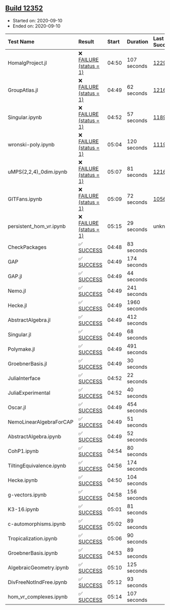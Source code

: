 ## [Build 12352](https://oscarci.mathematik.uni-kl.de/job/oscar/12352/)

* Started on: 2020-09-10
* Ended on: 2020-09-10

| Test Name    | Result | Start | Duration | Last Success | First Failure |
|:-------------|:-------|:------|:---------|:-------------|:--------------|
| HomalgProject.jl | ❌ [FAILURE (status = 1)](https://oscarci.mathematik.uni-kl.de/job/oscar/12352/artifact/logs/build-12352/HomalgProject.jl.log) | 04:50 | 107 seconds | [12292](https://oscarci.mathematik.uni-kl.de/job/oscar/12292/) | [12293](https://oscarci.mathematik.uni-kl.de/job/oscar/12293/) |
| GroupAtlas.jl | ❌ [FAILURE (status = 1)](https://oscarci.mathematik.uni-kl.de/job/oscar/12352/artifact/logs/build-12352/GroupAtlas.jl.log) | 04:49 | 62 seconds | [12167](https://oscarci.mathematik.uni-kl.de/job/oscar/12167/) | [12168](https://oscarci.mathematik.uni-kl.de/job/oscar/12168/) |
| Singular.ipynb | ❌ [FAILURE (status = 1)](https://oscarci.mathematik.uni-kl.de/job/oscar/12352/artifact/logs/build-12352/Singular.ipynb.log) | 04:52 | 57 seconds | [11893](https://oscarci.mathematik.uni-kl.de/job/oscar/11893/) | [11894](https://oscarci.mathematik.uni-kl.de/job/oscar/11894/) |
| wronski-poly.ipynb | ❌ [FAILURE (status = 1)](https://oscarci.mathematik.uni-kl.de/job/oscar/12352/artifact/logs/build-12352/wronski-poly.ipynb.log) | 05:04 | 120 seconds | [11192](https://oscarci.mathematik.uni-kl.de/job/oscar/11192/) | [11193](https://oscarci.mathematik.uni-kl.de/job/oscar/11193/) |
| uMPS(2,2,4)_0dim.ipynb | ❌ [FAILURE (status = 1)](https://oscarci.mathematik.uni-kl.de/job/oscar/12352/artifact/logs/build-12352/uMPS-2-2-4-_0dim.ipynb.log) | 05:07 | 81 seconds | [12167](https://oscarci.mathematik.uni-kl.de/job/oscar/12167/) | [12168](https://oscarci.mathematik.uni-kl.de/job/oscar/12168/) |
| GITFans.ipynb | ❌ [FAILURE (status = 1)](https://oscarci.mathematik.uni-kl.de/job/oscar/12352/artifact/logs/build-12352/GITFans.ipynb.log) | 05:09 | 72 seconds | [10566](https://oscarci.mathematik.uni-kl.de/job/oscar/10566/) | [10567](https://oscarci.mathematik.uni-kl.de/job/oscar/10567/) |
| persistent_hom_vr.ipynb | ❌ [FAILURE (status = 1)](https://oscarci.mathematik.uni-kl.de/job/oscar/12352/artifact/logs/build-12352/persistent_hom_vr.ipynb.log) | 05:15 | 29 seconds | unknown | unknown |
| CheckPackages | ✅ [SUCCESS](https://oscarci.mathematik.uni-kl.de/job/oscar/12352/artifact/logs/build-12352/CheckPackages.log) | 04:48 | 83 seconds |  |  |
| GAP | ✅ [SUCCESS](https://oscarci.mathematik.uni-kl.de/job/oscar/12352/artifact/logs/build-12352/GAP.log) | 04:49 | 174 seconds |  |  |
| GAP.jl | ✅ [SUCCESS](https://oscarci.mathematik.uni-kl.de/job/oscar/12352/artifact/logs/build-12352/GAP.jl.log) | 04:49 | 44 seconds |  |  |
| Nemo.jl | ✅ [SUCCESS](https://oscarci.mathematik.uni-kl.de/job/oscar/12352/artifact/logs/build-12352/Nemo.jl.log) | 04:49 | 241 seconds |  |  |
| Hecke.jl | ✅ [SUCCESS](https://oscarci.mathematik.uni-kl.de/job/oscar/12352/artifact/logs/build-12352/Hecke.jl.log) | 04:49 | 1960 seconds |  |  |
| AbstractAlgebra.jl | ✅ [SUCCESS](https://oscarci.mathematik.uni-kl.de/job/oscar/12352/artifact/logs/build-12352/AbstractAlgebra.jl.log) | 04:49 | 412 seconds |  |  |
| Singular.jl | ✅ [SUCCESS](https://oscarci.mathematik.uni-kl.de/job/oscar/12352/artifact/logs/build-12352/Singular.jl.log) | 04:49 | 68 seconds |  |  |
| Polymake.jl | ✅ [SUCCESS](https://oscarci.mathematik.uni-kl.de/job/oscar/12352/artifact/logs/build-12352/Polymake.jl.log) | 04:49 | 491 seconds |  |  |
| GroebnerBasis.jl | ✅ [SUCCESS](https://oscarci.mathematik.uni-kl.de/job/oscar/12352/artifact/logs/build-12352/GroebnerBasis.jl.log) | 04:49 | 30 seconds |  |  |
| JuliaInterface | ✅ [SUCCESS](https://oscarci.mathematik.uni-kl.de/job/oscar/12352/artifact/logs/build-12352/JuliaInterface.log) | 04:52 | 22 seconds |  |  |
| JuliaExperimental | ✅ [SUCCESS](https://oscarci.mathematik.uni-kl.de/job/oscar/12352/artifact/logs/build-12352/JuliaExperimental.log) | 04:52 | 40 seconds |  |  |
| Oscar.jl | ✅ [SUCCESS](https://oscarci.mathematik.uni-kl.de/job/oscar/12352/artifact/logs/build-12352/Oscar.jl.log) | 04:49 | 454 seconds |  |  |
| NemoLinearAlgebraForCAP | ✅ [SUCCESS](https://oscarci.mathematik.uni-kl.de/job/oscar/12352/artifact/logs/build-12352/NemoLinearAlgebraForCAP.log) | 04:49 | 51 seconds |  |  |
| AbstractAlgebra.ipynb | ✅ [SUCCESS](https://oscarci.mathematik.uni-kl.de/job/oscar/12352/artifact/logs/build-12352/AbstractAlgebra.ipynb.log) | 04:49 | 52 seconds |  |  |
| CohP1.ipynb | ✅ [SUCCESS](https://oscarci.mathematik.uni-kl.de/job/oscar/12352/artifact/logs/build-12352/CohP1.ipynb.log) | 04:54 | 80 seconds |  |  |
| TiltingEquivalence.ipynb | ✅ [SUCCESS](https://oscarci.mathematik.uni-kl.de/job/oscar/12352/artifact/logs/build-12352/TiltingEquivalence.ipynb.log) | 04:56 | 174 seconds |  |  |
| Hecke.ipynb | ✅ [SUCCESS](https://oscarci.mathematik.uni-kl.de/job/oscar/12352/artifact/logs/build-12352/Hecke.ipynb.log) | 04:50 | 104 seconds |  |  |
| g-vectors.ipynb | ✅ [SUCCESS](https://oscarci.mathematik.uni-kl.de/job/oscar/12352/artifact/logs/build-12352/g-vectors.ipynb.log) | 04:58 | 156 seconds |  |  |
| K3-16.ipynb | ✅ [SUCCESS](https://oscarci.mathematik.uni-kl.de/job/oscar/12352/artifact/logs/build-12352/K3-16.ipynb.log) | 05:01 | 81 seconds |  |  |
| c-automorphisms.ipynb | ✅ [SUCCESS](https://oscarci.mathematik.uni-kl.de/job/oscar/12352/artifact/logs/build-12352/c-automorphisms.ipynb.log) | 05:02 | 89 seconds |  |  |
| Tropicalization.ipynb | ✅ [SUCCESS](https://oscarci.mathematik.uni-kl.de/job/oscar/12352/artifact/logs/build-12352/Tropicalization.ipynb.log) | 05:06 | 90 seconds |  |  |
| GroebnerBasis.ipynb | ✅ [SUCCESS](https://oscarci.mathematik.uni-kl.de/job/oscar/12352/artifact/logs/build-12352/GroebnerBasis.ipynb.log) | 04:53 | 89 seconds |  |  |
| AlgebraicGeometry.ipynb | ✅ [SUCCESS](https://oscarci.mathematik.uni-kl.de/job/oscar/12352/artifact/logs/build-12352/AlgebraicGeometry.ipynb.log) | 05:10 | 125 seconds |  |  |
| DivFreeNotIndFree.ipynb | ✅ [SUCCESS](https://oscarci.mathematik.uni-kl.de/job/oscar/12352/artifact/logs/build-12352/DivFreeNotIndFree.ipynb.log) | 05:12 | 93 seconds |  |  |
| hom_vr_complexes.ipynb | ✅ [SUCCESS](https://oscarci.mathematik.uni-kl.de/job/oscar/12352/artifact/logs/build-12352/hom_vr_complexes.ipynb.log) | 05:14 | 107 seconds |  |  |
